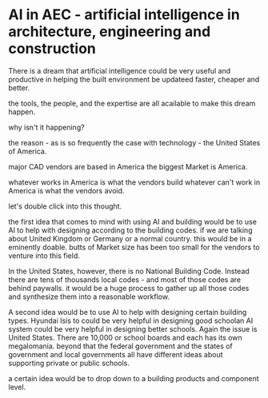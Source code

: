 # AI in AEC - artificial intelligence in architecture, engineering and construction

There is a dream that artificial intelligence could be very useful and productive in helping the built environment be updateed faster, cheaper and better.

the tools, the people, and the expertise are all acailable to make this dream happen.

why isn't it happening?

the reason - as is so frequently the case with technology - the United States of America.

major CAD vendors are based in America the biggest Market is America.

whatever works in America is what the vendors build whatever can't work in America is what the vendors avoid.

let's double click into this thought.

the first idea that comes to mind with using AI and building would be to use AI to help with designing according to the building codes. if we are talking about United Kingdom or Germany or a normal country. this would be in a eminently doable. butts of Market size has been too small for the vendors to venture into this field.

In the United States, however, there is no National Building Code. Instead there are tens of thousands local codes - and most of those codes are behind paywalls. it would be a huge process to gather up all those codes and synthesize them into a reasonable workflow.

A second idea would be to use AI to help with designing certain building types. Hyundai Isis to could be very helpful in designing good schoolan AI system could be very helpful in designing better schools. Again the issue is United States. There are 10,000 or school boards and each has its own megalomania. beyond that the federal government and the states of government and local governments all have different ideas about supporting private or public schools.

a certain idea would be to drop down to a building products and component level. 
